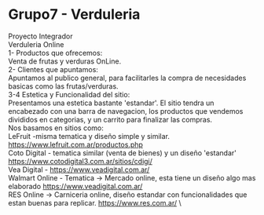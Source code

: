 # Grupo7 - Verduleria
Proyecto Integrador\
Verduleria Online \
1- Productos que ofrecemos:\
Venta de frutas y verduras OnLine. \
2- Clientes que apuntamos:\
Apuntamos al publico general, para facilitarles la compra de necesidades basicas como las frutas/verduras. \
3-4 Estetica y Funcionalidad del sitio:\
Presentamos una estetica bastante 'estandar'. El sitio tendra un encabezado con una barra de navegacion, los productos que vendemos divididos en categorias, y un carrito para finalizar las compras.\
Nos basamos en sitios como: \
LeFruit -misma tematica y diseño simple y similar. https://www.lefruit.com.ar/productos.php \
Coto Digital - tematica similar (venta de bienes) y un diseño 'estandar' https://www.cotodigital3.com.ar/sitios/cdigi/ \
Vea Digital - https://www.veadigital.com.ar/ \
Walmart Online - Tematica -> Mercado online, esta tiene un diseño algo mas elaborado https://www.veadigital.com.ar/ \
RES Online -> Carniceria online, diseño estandar con funcionalidades que estan buenas para replicar. https://www.res.com.ar/ \
